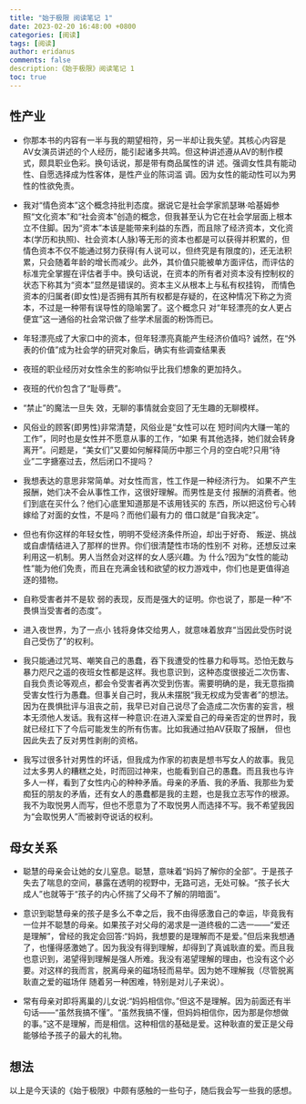 ```yaml
---
title: "始于极限 阅读笔记 1"
date: 2023-02-20 16:48:00 +0800
categories: [阅读]
tags: [阅读]
author: eridanus
comments: false
description:《始于极限》阅读笔记 1
toc: true
---
```


## 性产业

- 你那本书的内容有一半与我的期望相符，另一半却让我失望。其核心内容是AV女演员讲述的个人经历，能引起诸多共鸣。但这种讲述遵从AV的制作模式，颇具职业色彩。换句话说，那是带有商品属性的讲 述。强调女性具有能动性、自愿选择成为性客体，是性产业的陈词滥 调。因为女性的能动性可以为男性的性欲免责。

- 我对“情色资本”这个概念持批判态度。据说它是社会学家凯瑟琳·哈基姆参照“文化资本”和“社会资本”创造的概念，但我甚至认为它在社会学层面上根本立不住脚。因为“资本”本该是能带来利益的东西，而且除了经济资本，文化资本(学历和执照)、社会资本(人脉)等无形的资本也都是可以获得并积累的，但情色资本不仅不能通过努力获得(有人说可以，但终究是有限度的)，还无法积累，只会随着年龄的增长而减少。此外，其价值只能被单方面评估，而评估的标准完全掌握在评估者手中。换句话说，在资本的所有者对资本没有控制权的状态下称其为“资本”显然是错误的。资本主义从根本上与私有权挂钩， 而情色资本的归属者(即女性)是否拥有其所有权都是存疑的，在这种情况下称之为资本，不过是一种带有误导性的隐喻罢了。这个概念只 对“年轻漂亮的女人更占便宜”这一通俗的社会常识做了些学术层面的粉饰而已。

- 年轻漂亮成了大家口中的资本，但年轻漂亮真能产生经济价值吗? 诚然，在“外表的价值”成为社会学的研究对象后，确实有些调查结果表

- 夜班的职业经历对女性余生的影响似乎比我们想象的更加持久。

- 夜班的代价包含了“耻辱费”。

- “禁止”的魔法一旦失 效，无聊的事情就会变回了无生趣的无聊模样。

- 风俗业的顾客(即男性)非常清楚，风俗业是“女性可以在 短时间内大赚一笔的工作”，同时也是女性并不愿意从事的工作，“如果 有其他选择，她们就会转身离开”。问题是，“美女们”又要如何解释简历中那三个月的空白呢?只用“待业”二字搪塞过去，然后闭口不提吗？

- 我想表达的意思非常简单。对女性而言，性工作是一种经济行为。 如果不产生报酬，她们决不会从事性工作，这很好理解。而男性是支付 报酬的消费者。他们到底在买什么？他们心底里知道那是不该用钱买的 东西，所以把这份亏心转嫁给了对面的女性，不是吗？而他们最有力的 借口就是“自我决定”。

- 但也有你这样的年轻女性，明明不受经济条件所迫，却出于好奇、 叛逆、挑战或自虐情结进入了那样的世界。你们很清楚性市场的性别不 对称，还想反过来利用这一机制。男人当然会对这样的女人感兴趣。为 什么?因为“女性的能动性”能为他们免责，而且在充满金钱和欲望的权力游戏中，你们也是更值得追逐的猎物。

- 自称受害者并不是软 弱的表现，反而是强大的证明。你也说了，那是一种“不畏惧当受害者的态度”。

- 进入夜世界，为了一点小 钱将身体交给男人，就意味着放弃“当因此受伤时说自己受伤了”的权利。

- 我只能通过咒骂、嘲笑自己的愚蠢，吞下我遭受的性暴力和辱骂。恐怕无数与暴力咫尺之遥的夜班女性都是这样。我也意识到，这种态度很接近二次伤害、自我负责论等观点，都会令受害者再次受到伤害。需要明确的是，我无意指摘受害女性行为愚蠢。但事关自己时，我从未摆脱“我无权成为受害者”的想法。因为在畏惧批评与沮丧之前，我早已对自己说尽了会造成二次伤害的妄言，根本无须他人发话。我有这样一种意识:在进入深爱自己的母亲否定的世界时，我就已经扛下了今后可能发生的所有伤害。比如我通过拍AV获取了报酬， 但也因此失去了反对男性剥削的资格。

- 我写过很多针对男性的坏话，但我成为作家的初衷是想书写女人的故事。我见过太多男人的糟糕之处，时而回过神来，也能看到自己的愚蠢。而且我也与许多人一样，看到了女性内心的种种矛盾。母亲的矛盾、我的矛盾、我那些为爱痴狂的朋友的矛盾，还有女人的愚蠢都是我的主题，也是我立志写作的根源。我不为取悦男人而写，但也不愿意为了不取悦男人而选择不写。我不希望我因为“会取悦男人”而被剥夺说话的权利。

## 母女关系

- 聪慧的母亲会让她的女儿窒息。聪慧，意味着“妈妈了解你的全部”。于是孩子失去了喘息的空间，暴露在透明的视野中，无路可逃，无处可躲。“孩子长大成人”也就等于“孩子的内心怀揣了父母不了解的阴暗面”。

- 意识到聪慧母亲的孩子是多么不幸之后，我不由得感激自己的幸运，毕竟我有一位并不聪慧的母亲。如果孩子对父母的渴求是一道终极的二选一——“爱还是理解”，曾经的我定会回答:“妈妈，我想要的是理解而不是爱。”但后来我想通了，也懂得感激她了。因为我没有得到理解，却得到了真诚耿直的爱。而且我也意识到，渴望得到理解是强人所难。我没有渴望理解的理由，也没有这个必要。对这样的我而言，脱离母亲的磁场轻而易举。因为她不理解我（尽管脱离耿直之爱的磁场伴 随着另一种困难，特别是对儿子来说）。

- 常有母亲对即将离巢的儿女说:“妈妈相信你。”但这不是理解。因为前面还有半句话——“虽然我搞不懂”。“虽然我搞不懂，但妈妈相信你，因为那是你想做的事。”这不是理解，而是相信。这种相信的基础是爱。这种耿直的爱正是父母能够给予孩子的最大的礼物。

## 想法

以上是今天读的《始于极限》中颇有感触的一些句子，随后我会写一些我的感想。
